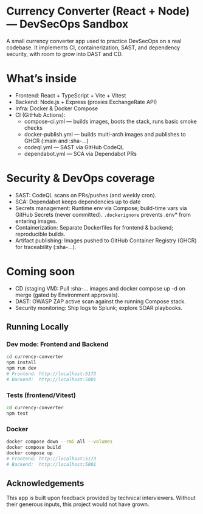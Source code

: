 # Currency Converter (React + Node) — DevSecOps Sandbox

A small currency converter app used to practice DevSecOps on a real codebase. It implements CI, containerization, SAST, and dependency security, with room to grow into DAST and CD.

# What’s inside
- Frontend: React + TypeScript + Vite + Vitest
- Backend: Node.js + Express (proxies ExchangeRate API)
- Infra: Docker & Docker Compose
- CI (GitHub Actions):
  - compose-ci.yml — builds images, boots the stack, runs basic smoke checks
  - docker-publish.yml — builds multi-arch images and publishes to GHCR (:main and :sha-…)
  - codeql.yml — SAST via GitHub CodeQL
  - dependabot.yml — SCA via Dependabot PRs

# Security & DevOps coverage
- SAST: CodeQL scans on PRs/pushes (and weekly cron).
- SCA: Dependabot keeps dependencies up to date
- Secrets management: Runtime env via Compose; build-time vars via GitHub Secrets (never committed). 
  `.dockerignore` prevents .env* from entering images.
- Containerization: Separate Dockerfiles for frontend & backend; reproducible builds.
- Artifact publishing: Images pushed to GitHub Container Registry (GHCR) for traceability (:sha-…).


# Coming soon 
- CD (staging VM): Pull :sha-… images and docker compose up -d on merge (gated by Environment approvals).
- DAST: OWASP ZAP active scan against the running Compose stack.
- Security monitoring: Ship logs to Splunk; explore SOAR playbooks.
 

## Running  Locally

### Dev mode: Frontend  and Backend 
```bash
cd currency-converter
npm install
npm run dev
# Frontend: http://localhost:5173
# Backend:  http://localhost:5001
```

### Tests (frontend/Vitest)
```bash
cd currency-converter
npm test
```


### Docker 
```bash
docker compose down --rmi all --volumes
docker compose build 
docker compose up 
# Frontend: http://localhost:5173
# Backend:  http://localhost:5001
```



## Acknowledgements  
This app is built upon feedback provided by technical interviewers. Without their generous inputs, this project would not have grown.  


